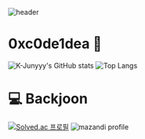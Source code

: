 ![header](https://capsule-render.vercel.app/api?type=soft&color=gradient&height=300&section=header&text=0xc0de1dea&fontSize=77)

# 0xc0de1dea 💭
![K-Junyyy's GitHub stats](https://github-readme-stats.vercel.app/api?username=K-Junyyy&show_icons=true&theme=highcontrast)
![Top Langs](https://github-readme-stats.vercel.app/api/top-langs/?username=0xc0de1dea&theme=tokyonight)

# 💻 Backjoon
[![Solved.ac
프로필](http://mazassumnida.wtf/api/v2/generate_badge?boj=0xc0de1dea)](https://solved.ac/0xc0de1dea)
![mazandi profile](http://mazandi.herokuapp.com/api?handle=0xc0de1dea&theme=warm)
